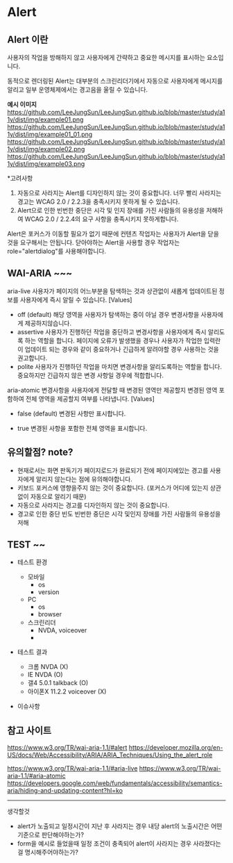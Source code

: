 <!-- $theme: gaia -->

# Alert

## Alert 이란
사용자의 작업을 방해하지 않고 사용자에게 간략하고 중요한 메시지를 표시하는 요소입니다.

동적으로 렌더링된 Alert는 대부분의 스크린리더기에서 자동으로 사용자에게 메시지를 알리고 일부 운영체제에서는 경고음을 울릴 수 있습니다.


**예시 이미지**
https://github.com/LeeJungSun/LeeJungSun.github.io/blob/master/study/a11y/dist/img/example01.png
https://github.com/LeeJungSun/LeeJungSun.github.io/blob/master/study/a11y/dist/img/example01_01.png
https://github.com/LeeJungSun/LeeJungSun.github.io/blob/master/study/a11y/dist/img/example02.png
https://github.com/LeeJungSun/LeeJungSun.github.io/blob/master/study/a11y/dist/img/example03.png

*고려사항
1. 자동으로 사라지는 Alert를 디자인하지 않는 것이 중요합니다. 너무 빨리 사라지는 경고는 WCAG 2.0 / 2.2.3을 충족시키지 못하게 될 수 있습니다.
2. Alert으로 인한 빈번한 중단은 시각 및 인지 장애를 가진 사람들의 유용성을 저해하여 WCAG 2.0 / 2.2.4의 요구 사항을 충족시키지 못하게합니다.


Alert은 포커스가 이동할 필요가 없기 때문에 컨텐츠 작업자는 사용자가 Alert을 닫을 것을 요구해서는 안됩니다. 닫아야하는 Alert을 사용할 경우 작업자는 role="alertdialog"를 사용해야합니다.



## WAI-ARIA ~~~
aria-live
사용자가 페이지의 어느부분을 탐색하는 것과 상관없이 새롭게 업데이트된 정보를 사용자에게 즉시 알릴 수 있습니다.
[Values]
- off (default)
  해당 영역을 사용자가 탐색하는 중이 아닐 경우 변경사항을 사용자에게 제공하지않습니다.
- assertive
  사용자가 진행하던 작업을 중단하고 변경사항을 사용자에게 즉시 알리도록 하는 역할을 합니다.
  페이지에 오류가 발생했을 경우나 사용자가 작업한 입력란이 업데이트 되는 경우와 같이 중요하거나 긴급하게 알려야할 경우 사용하는 것을 권고합니다.
- polite
  사용자가 진행하던 작업을 마치면 변경사항을 알리도록하는 역할을 합니다.
  중요하지만 긴급하지 않은 변경 사항일 경우에 적합합니다.


aria-atomic
변경사항을 사용자에게 전달할 때 변경된 영역만 제공할지 변경된 영역 포함하여 전체 영역을 제공할지 여부를 나타냅니다.
[Values]
- false (default)
  변경된 사항만 표시합니다.
    
- true
  변경된 사항을 포함한 전체 영역을 표시합니다.
    
  
## 유의할점? note?
- 현재로서는 화면 판독기가 페이지로드가 완료되기 전에 페이지에있는 경고를 사용자에게 알리지 않는다는 점에 유의해야합니다.
- 키보드 포커스에 영향을주지 않는 것이 중요합니다. (포커스가 어디에 있는지 상관 없이 자동으로 알리기 때문)
- 자동으로 사라지는 경고를 디자인하지 않는 것이 중요합니다.
- 경고로 인한 중단 빈도 빈번한 중단은 시각 및인지 장애를 가진 사람들의 유용성을 저해


## TEST ~~
- 테스트 환경
	- 모바일 
		- os
		- version
	- PC
		- os
		- browser
	- 스크린리더
		- NVDA, voiceover
		- 
- 테스트 결과
	- 크롬 NVDA (X)
	- IE NVDA (O)
	- 갤4 5.0.1 talkback (O)
	- 아이폰X 11.2.2 voiceover (X)

- 이슈사항




## 참고 사이트
https://www.w3.org/TR/wai-aria-1.1/#alert
https://developer.mozilla.org/en-US/docs/Web/Accessibility/ARIA/ARIA_Techniques/Using_the_alert_role

https://www.w3.org/TR/wai-aria-1.1/#aria-live
https://www.w3.org/TR/wai-aria-1.1/#aria-atomic
https://developers.google.com/web/fundamentals/accessibility/semantics-aria/hiding-and-updating-content?hl=ko


--------

생각할것
- alert가 노출되고 일정시간이 지난 후 사라지는 경우 내당 alert의 노출시간은 어떤 기준으로 판단해야하는가?
- form을 예시로 들었을때 일정 조건이 충족되어 alert이 사라지는 경우 사라졌다는걸 명시해주어야하는가?